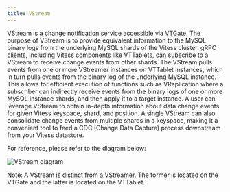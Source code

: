 ```yaml
---
title: VStream
---
```



VStream is a change notification service accessible via VTGate. The purpose of
VStream is to provide equivalent information to the MySQL binary logs from the
underlying MySQL shards of the Vitess cluster.  gRPC clients, including Vitess
components like VTTablets, can subscribe to a VStream to receive change events
from other shards.  The VStream pulls events from one or more VStreamer
instances on VTTablet instances, which in turn pulls events from the binary
log of the underlying MySQL instance.  This allows for efficient execution of
functions such as VReplication where a subscriber can indirectly receive
events from the binary logs of one or more MySQL instance shards, and then
apply it to a target instance. A user can leverage VStream to obtain in-depth
information about data change events for given Vitess keyspace, shard, and
position.  A single VStream can also consolidate change events from multiple
shards in a keyspace, making it a convenient tool to feed a CDC (Change Data
Capture) process downstream from your Vitess datastore.


For reference, please refer to the diagram below:

![VStream diagram](/img/VStream.svg)

Note: A VStream is distinct from a VStreamer. The former is located on the VTGate and the latter is located on the VTTablet.
